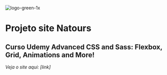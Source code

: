 ![logo-green-1x](https://user-images.githubusercontent.com/54871018/94061722-c1c35a00-fdb3-11ea-931b-681d4c564af5.png)
# Projeto site Natours  
## Curso Udemy Advanced CSS and Sass: Flexbox, Grid, Animations and More! 

_Veja o site aqui: [link]_
